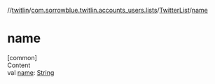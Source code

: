 //[twitlin](../../index.md)/[com.sorrowblue.twitlin.accounts_users.lists](../index.md)/[TwitterList](index.md)/[name](name.md)



# name  
[common]  
Content  
val [name](name.md): [String](https://kotlinlang.org/api/latest/jvm/stdlib/kotlin/-string/index.html)  



